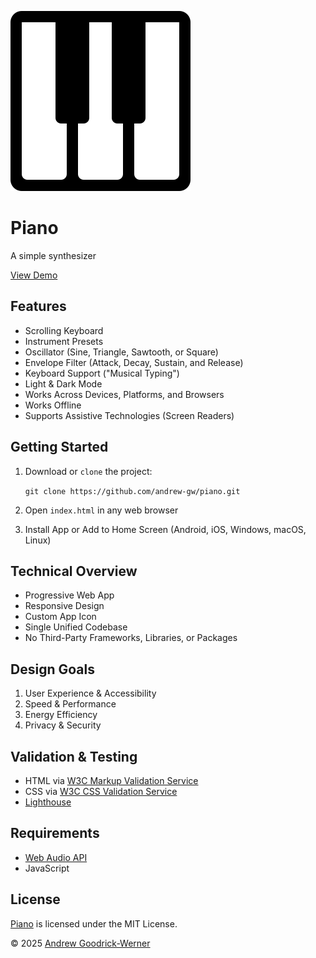 ![Piano](icon-144.svg)

# Piano

A simple synthesizer

[View Demo](https://andrew-gw.ca/piano)


## Features

- Scrolling Keyboard
- Instrument Presets
- Oscillator (Sine, Triangle, Sawtooth, or Square)
- Envelope Filter (Attack, Decay, Sustain, and Release)
- Keyboard Support ("Musical Typing")
- Light & Dark Mode
- Works Across Devices, Platforms, and Browsers
- Works Offline
- Supports Assistive Technologies (Screen Readers)


## Getting Started

1. Download or `clone` the project:

   `git clone https://github.com/andrew-gw/piano.git`

2. Open `index.html` in any web browser

3. Install App or Add to Home Screen (Android, iOS, Windows, macOS, Linux)


## Technical Overview

- Progressive Web App
- Responsive Design
- Custom App Icon
- Single Unified Codebase
- No Third-Party Frameworks, Libraries, or Packages


## Design Goals

1. User Experience & Accessibility
2. Speed & Performance
3. Energy Efficiency
4. Privacy & Security


## Validation & Testing

- HTML via [W3C Markup Validation Service](https://validator.w3.org)
- CSS via [W3C CSS Validation Service](http://jigsaw.w3.org/css-validator/)
- [Lighthouse](https://github.com/GoogleChrome/lighthouse)


## Requirements

- [Web Audio API](https://developer.mozilla.org/en-US/docs/Web/API/Web_Audio_API)
- JavaScript


## License

[Piano](https://github.com/andrew-gw/piano) is licensed under the MIT License.

&copy; 2025 [Andrew Goodrick-Werner](https://github.com/andrew-gw/)

